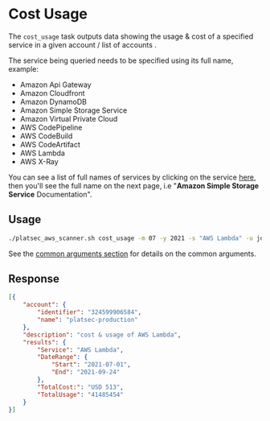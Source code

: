 # Cost Usage

The `cost_usage` task outputs data showing the usage & cost of a specified service in a given account / list of accounts
.

The service being queried needs to be specified using its full name, example:

- Amazon Api Gateway
- Amazon Cloudfront
- Amazon DynamoDB
- Amazon Simple Storage Service
- Amazon Virtual Private Cloud
- AWS CodePipeline
- AWS CodeBuild
- AWS CodeArtifact
- AWS Lambda
- AWS X-Ray

You can see a list of full names of services by clicking on the service [here](https://docs.aws.amazon.com/index.html),
then you'll see the full name on the next page, i.e "**Amazon Simple Storage Service** Documentation".

## Usage

```sh
./platsec_aws_scanner.sh cost_usage -m 07 -y 2021 -s "AWS Lambda" -u john.doo -t 123456 -a 999888777666
```

See the [common arguments section](../usage.md#common-arguments) for details on the common arguments.

## Response

```json
[{
	"account": {
		"identifier": "324599906584",
		"name": "platsec-production"
	},
	"description": "cost & usage of AWS Lambda",
	"results": {
		"Service": "AWS Lambda",
		"DateRange": {
			"Start": "2021-07-01",
			"End": "2021-09-24"
		},
		"TotalCost:": "USD 513",
		"TotalUsage": "41485454"
	}
}]
```
